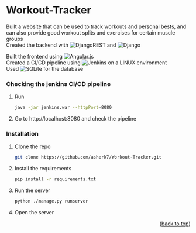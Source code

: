 # Workout-Tracker
Built a website that can be used to track workouts and personal bests, and can also provide good workout splits and exercises for certain muscle groups  
Created the backend with ![DjangoREST](https://img.shields.io/badge/DJANGO-REST-ff1709?style=for-the-badge&logo=django&logoColor=white&color=ff1709&labelColor=gray) and ![Django](https://img.shields.io/badge/django-%23092E20.svg?style=for-the-badge&logo=django&logoColor=white)  

Built the frontend using ![Angular.js](https://img.shields.io/badge/angular.js-%23E23237.svg?style=for-the-badge&logo=angularjs&logoColor=white)  
Created a CI/CD pipeline using ![Jenkins](https://img.shields.io/badge/jenkins-%232C5263.svg?style=for-the-badge&logo=jenkins&logoColor=white) on a LINUX environment  
Used ![SQLite](https://img.shields.io/badge/sqlite-%2307405e.svg?style=for-the-badge&logo=sqlite&logoColor=white) for the database

### Checking the jenkins CI/CD pipeline

1. Run
    ```sh
    java -jar jenkins.war --httpPort=8080  
    ```
2. Go to http://localhost:8080 and check the pipeline

### Installation
 
1. Clone the repo
   ```sh
   git clone https://github.com/asherk7/Workout-Tracker.git
   ```
2. Install the requirements
    ```sh
    pip install -r requirements.txt
    ```
3. Run the server
   ```sh
   python ./manage.py runserver
   ```
4. Open the server

<p align="right">(<a href="#readme-top">back to top</a>)</p>